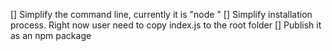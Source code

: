 [] Simplify the command line, currently it is "node <filename>"
[] Simplify installation process. Right now user need to copy index.js to the root folder
[] Publish it as an npm package
